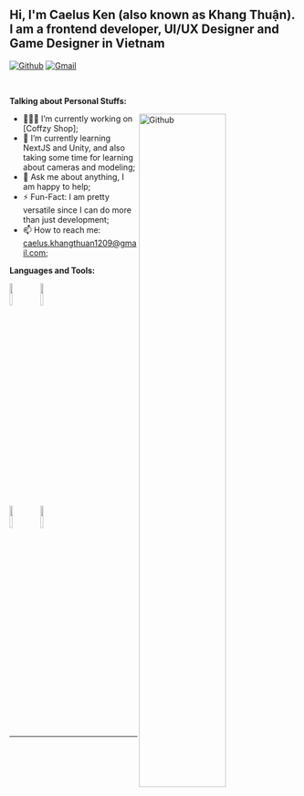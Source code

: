 <!-- Your title -->
## Hi, I'm Caelus Ken (also known as Khang Thuận). I am a frontend developer, UI/UX Designer and Game Designer in Vietnam

<!-- Your badges
You can use the website to generate badges: https://shields.io/
-->

[![Github](https://img.shields.io/badge/-Github-000?style=flat&logo=Github&logoColor=white)](https://github.com/CaelusKen)
[![Gmail](https://img.shields.io/badge/-Gmail-c14438?style=flat&logo=Gmail&logoColor=white)](mailto:caelus.khangthuan1209@gmail.com)

&nbsp;

<!-- Talking about you -->
**Talking about Personal Stuffs:**

<!-- Any image aligned to the right. Beware the width -->
<img width="55%" align="right" alt="Github" src="https://raw.githubusercontent.com/onimur/.github/master/.resources/git-header.svg" />

- 👨🏽‍💻 I’m currently working on [Coffzy Shop];
- 🌱 I’m currently learning NextJS and Unity, and also taking some time for learning about cameras and modeling; 
- 💬 Ask me about anything, I am happy to help;
- ⚡️ Fun-Fact: I am pretty versatile since I can do more than just development;
- 📫 How to reach me: caelus.khangthuan1209@gmail.com;

**Languages and Tools:** 

<!-- Your github readme stats
You can use this api: https://github.com/anuraghazra/github-readme-stats
-->
<p >
  <!-- Your languages and tools. Be careful with the alignment. 
  You can use this sites to get logos: https://www.vectorlogo.zone or https://simpleicons.org/
  -->
  <code><img width="10%" src="https://www.vectorlogo.zone/logos/javascript/javascript-ar21.svg"></code>
  <code><img width="10%" src="https://www.vectorlogo.zone/logos/flutterio/flutterio-ar21.svg"></code>
  <br />
  <code><img width="10%" src="https://www.vectorlogo.zone/logos/figma/figma-ar21.svg"></code>
  <code><img width="10%" src="https://www.vectorlogo.zone/logos/unity3d/unity3d-ar21.svg"></code>
</p>


---
